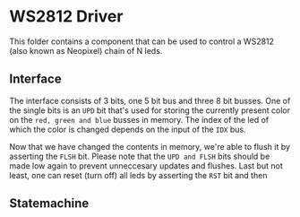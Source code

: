 # WS2812 Driver
This folder contains a component that can be used to control a WS2812 (also known as Neopixel) chain of N leds.

## Interface
The interface consists of 3 bits, one 5 bit bus and three 8 bit busses. One of the single bits is an ```UPD``` bit that's used for storing the currently present color on the ```red, green and blue``` busses in memory. The index of the led of which the color is changed depends on the input of the ```IDX``` bus.

Now that we have changed the contents in memory, we're able to flush it by asserting the ```FLSH``` bit. Please note that the ```UPD and FLSH``` bits should be made low again to prevent unneccesary updates and flushes. Last but not least, one can reset (turn off) all leds by asserting the ```RST``` bit and then 

## Statemachine
